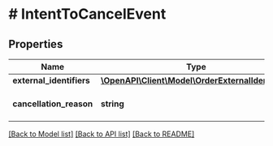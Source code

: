# # IntentToCancelEvent

## Properties

Name | Type | Description | Notes
------------ | ------------- | ------------- | -------------
**external_identifiers** | [**\OpenAPI\Client\Model\OrderExternalIdentifiers**](OrderExternalIdentifiers.md) |  | [optional]
**cancellation_reason** | **string** | The reason for a cancellation. | [optional]

[[Back to Model list]](../../README.md#models) [[Back to API list]](../../README.md#endpoints) [[Back to README]](../../README.md)
